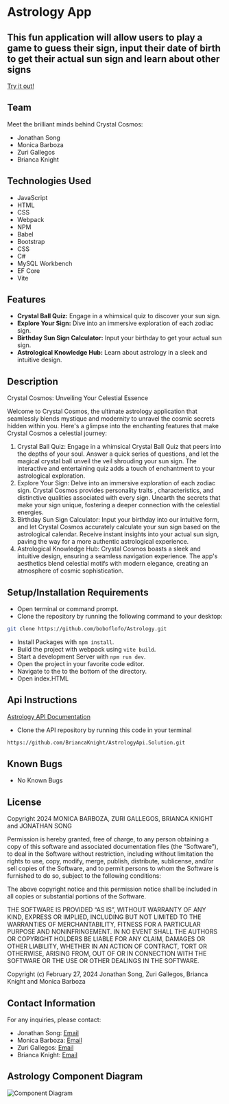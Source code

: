 # Astrology App

## This fun application will allow users to play a game to guess their sign, input their date of birth to get their actual sun sign and learn about other signs
[Try it out!](https://crystal-cosmos.netlify.app/)

## Team

Meet the brilliant minds behind Crystal Cosmos:

- Jonathan Song
- Monica Barboza
- Zuri Gallegos
- Brianca Knight

## Technologies Used

* JavaScript
* HTML
* CSS
* Webpack
* NPM
* Babel
* Bootstrap
* CSS
* C#
* MySQL Workbench
* EF Core
* Vite

## Features

- **Crystal Ball Quiz:** Engage in a whimsical quiz to discover your sun sign.
- **Explore Your Sign:** Dive into an immersive exploration of each zodiac sign.
- **Birthday Sun Sign Calculator:** Input your birthday to get your actual sun sign.
- **Astrological Knowledge Hub:** Learn about astrology in a sleek and intuitive design.

## Description

Crystal Cosmos: Unveiling Your Celestial Essence

Welcome to Crystal Cosmos, the ultimate astrology application that seamlessly blends mystique and modernity to unravel the cosmic secrets hidden within you. Here's a glimpse into the enchanting features that make Crystal Cosmos a celestial journey:

1. Crystal Ball Quiz:
Engage in a whimsical Crystal Ball Quiz that peers into the depths of your soul. Answer a quick series of questions, and let the magical crystal ball unveil the veil shrouding your sun sign. The interactive and entertaining quiz adds a touch of enchantment to your astrological exploration.
2. Explore Your Sign:
Delve into an immersive exploration of each zodiac sign. Crystal Cosmos provides personality traits , characteristics, and distinctive qualities associated with every sign. Unearth the secrets that make your sign unique, fostering a deeper connection with the celestial energies.
3. Birthday Sun Sign Calculator:
Input your birthday into our intuitive form, and let Crystal Cosmos accurately calculate your sun sign based on the astrological calendar. Receive instant insights into your actual sun sign, paving the way for a more authentic astrological experience.
4. Astrological Knowledge Hub:
Crystal Cosmos boasts a sleek and intuitive design, ensuring a seamless navigation experience. The app's aesthetics blend celestial motifs with modern elegance, creating an atmosphere of cosmic sophistication.

## Setup/Installation Requirements

* Open terminal or command prompt.
* Clone the repository by running the following command to your desktop:

```bash
git clone https://github.com/boboflofo/Astrology.git
```

* Install Packages with `npm install`.
* Build the project with webpack using `vite build`.
* Start a development Server with `npm run dev`.
* Open the project in your favorite code editor.
* Navigate to the to the bottom of the directory.
* Open index.HTML

## Api Instructions

 <a href="https://github.com/BriancaKnight/AstrologyApi.Solution.git"> Astrology API Documentation</a>

* Clone the API repository by running this code in your terminal

```bash
https://github.com/BriancaKnight/AstrologyApi.Solution.git
```

## Known Bugs

* No Known Bugs

## License

Copyright 2024 MONICA BARBOZA, ZURI GALLEGOS, BRIANCA KNIGHT and JONATHAN SONG

Permission is hereby granted, free of charge, to any person obtaining a copy of this software and associated documentation files (the “Software”), to deal in the Software without restriction, including without limitation the rights to use, copy, modify, merge, publish, distribute, sublicense, and/or sell copies of the Software, and to permit persons to whom the Software is furnished to do so, subject to the following conditions:

The above copyright notice and this permission notice shall be included in all copies or substantial portions of the Software.

THE SOFTWARE IS PROVIDED “AS IS”, WITHOUT WARRANTY OF ANY KIND, EXPRESS OR IMPLIED, INCLUDING BUT NOT LIMITED TO THE WARRANTIES OF MERCHANTABILITY, FITNESS FOR A PARTICULAR PURPOSE AND NONINFRINGEMENT. IN NO EVENT SHALL THE AUTHORS OR COPYRIGHT HOLDERS BE LIABLE FOR ANY CLAIM, DAMAGES OR OTHER LIABILITY, WHETHER IN AN ACTION OF CONTRACT, TORT OR OTHERWISE, ARISING FROM, OUT OF OR IN CONNECTION WITH THE SOFTWARE OR THE USE OR OTHER DEALINGS IN THE SOFTWARE.

Copyright (c) February 27, 2024 Jonathan Song, Zuri Gallegos, Brianca Knight and Monica Barboza

## Contact Information

For any inquiries, please contact:

- Jonathan Song: [Email](mailto:jonathan91790@yahoo.com)
- Monica Barboza: [Email](mailto:monboza@gmail.com)
- Zuri Gallegos: [Email](mailto:zurisadailopezmartinez@gmail.com)
- Brianca Knight: [Email](mailto:briancaknight@gmail.com)

## Astrology Component Diagram

![Component Diagram](./src/assets/DiagramComp.png)